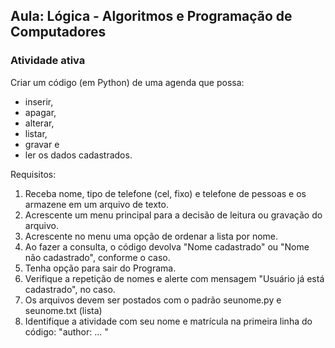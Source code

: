 ## Aula: Lógica - Algoritmos e Programação de Computadores

### Atividade ativa
Criar um código (em Python) de uma agenda que possa:
* inserir,
* apagar,
* alterar,
* listar,
* gravar e
* ler os dados cadastrados.

Requisitos:

1. Receba nome, tipo de telefone (cel, fixo) e telefone de pessoas e os armazene em um arquivo de texto.
2. Acrescente um menu principal para a decisão de leitura ou gravação do arquivo.
3. Acrescente no menu uma opção de ordenar a lista por nome.
4. Ao fazer a consulta, o código devolva "Nome cadastrado" ou "Nome não cadastrado", conforme o caso.
5. Tenha opção para sair do Programa.
6. Verifique a repetição de nomes e alerte com mensagem "Usuário já está cadastrado", no caso.
7. Os arquivos devem ser postados com o padrão seunome.py e seunome.txt (lista)
8. Identifique a atividade com seu nome e matrícula na primeira linha do código: "author: ... "
